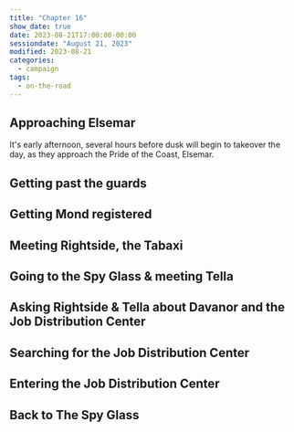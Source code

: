 ```yaml
---
title: "Chapter 16"
show_date: true
date: 2023-08-21T17:00:00-00:00
sessiondate: "August 21, 2023"
modified: 2023-08-21
categories:
  - campaign
tags:
  - on-the-road
---
```


## Approaching Elsemar

It's early afternoon, several hours before dusk will begin to takeover the day, as they approach
the Pride of the Coast, Elsemar.


## Getting past the guards



## Getting Mond registered



## Meeting Rightside, the Tabaxi



## Going to the Spy Glass & meeting Tella



## Asking Rightside & Tella about Davanor and the Job Distribution Center



## Searching for the Job Distribution Center



## Entering the Job Distribution Center



## Back to The Spy Glass




<!-- em dash: — | kebyoard shortcut = Option + Shift + Dash (-) -->
